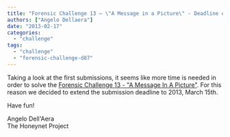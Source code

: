 ```yaml
---
title: "Forensic Challenge 13 – \"A Message in a Picture\" - Deadline extended"
authors: ["Angelo Dellaera"]
date: "2013-02-17"
categories: 
  - "challenge"
tags: 
  - "challenge"
  - "forensic-challenge-d87"
---
```


Taking a look at the first submissions, it seems like more time is needed in order to solve the [Forensic Challenge 13 - "A Message In A Picture"](https://honeynet.org/challenges/2012_13_message_picture). For this reason we decided to extend the submission deadline to 2013, March 15th.  
  
Have fun!  
  
Angelo Dell'Aera  
The Honeynet Project
